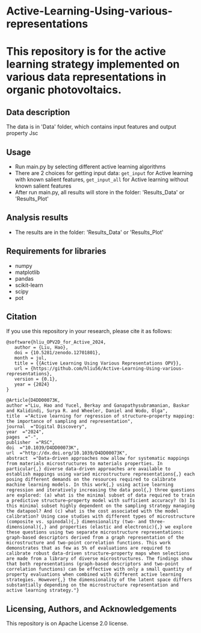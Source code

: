 # Active-Learning-Using-various-representations

# This repository is for the active learning strategy implemented on various data representations in organic photovoltaics.

## Data description
The data is in 'Data' folder, which contains input features and output property Jsc

## Usage
- Run main.py by selecting different active learning algorithms
- There are 2 choices for getting input data: `get_input` for Active learning with known salient features, `get_input_all` for Active learning without known salient features
- After run main.py, all results will store in the folder: 'Results_Data' or 'Results_Plot'
## Analysis results
- The results are in the folder: 'Results_Data' or 'Results_Plot'

## Requirements for libraries
- numpy
- matplotlib
- pandas
- scikit-learn
- scipy
- pot

## Citation

If you use this repository in your research, please cite it as follows:
```
@software{hliu_OPV2D_for_Active_2024,
   author = {Liu, Hao},
   doi = {10.5281/zenodo.12701801},
   month = jul,
   title = {{Active Learning Using Various Representations OPV}},
   url = {https://github.com/hliu56/Active-Learning-Using-various-representations},
   version = {0.1},
   year = {2024}
}
```
```
@Article{D4DD00073K,
author ="Liu, Hao and Yucel, Berkay and Ganapathysubramanian, Baskar and Kalidindi, Surya R. and Wheeler, Daniel and Wodo, Olga",
title  ="Active learning for regression of structure–property mapping: the importance of sampling and representation",
journal  ="Digital Discovery",
year  ="2024",
pages  ="-",
publisher  ="RSC",
doi  ="10.1039/D4DD00073K",
url  ="http://dx.doi.org/10.1039/D4DD00073K",
abstract  ="Data-driven approaches now allow for systematic mappings from materials microstructures to materials properties. In particular{,} diverse data-driven approaches are available to establish mappings using varied microstructure representations{,} each posing different demands on the resources required to calibrate machine learning models. In this work{,} using active learning regression and iteratively increasing the data pool{,} three questions are explored: (a) what is the minimal subset of data required to train a predictive structure–property model with sufficient accuracy? (b) Is this minimal subset highly dependent on the sampling strategy managing the datapool? And (c) what is the cost associated with the model calibration? Using case studies with different types of microstructure (composite vs. spinodal){,} dimensionality (two- and three-dimensional){,} and properties (elastic and electronic){,} we explore these questions using two separate microstructure representations: graph-based descriptors derived from a graph representation of the microstructure and two-point correlation functions. This work demonstrates that as few as 5% of evaluations are required to calibrate robust data-driven structure–property maps when selections are made from a library of diverse microstructures. The findings show that both representations (graph-based descriptors and two-point correlation functions) can be effective with only a small quantity of property evaluations when combined with different active learning strategies. However{,} the dimensionality of the latent space differs substantially depending on the microstructure representation and active learning strategy."}
```

## Licensing, Authors, and Acknowledgements
This repository is on Apache License 2.0 license.


